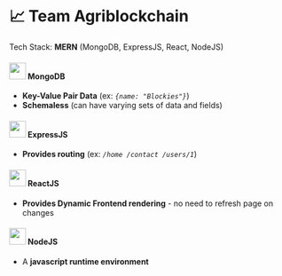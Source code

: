 # 📈 Team Agriblockchain

Tech Stack: **MERN** (MongoDB, ExpressJS, React, NodeJS)

#### <img src="https://img.icons8.com/color/452/mongodb.png" width="30"> MongoDB
* **Key-Value Pair Data** (ex: *```{name: "Blockies"}```*)
* **Schemaless** (can have varying sets of data and fields)

#### <img src="https://img2.pngio.com/express-js-png-5-png-image-expressjs-png-800_800.png" width="30"> ExpressJS
* **Provides routing** (ex: *```/home /contact /users/1```*)

#### <img src="https://cdn.worldvectorlogo.com/logos/react.svg" width="30"> ReactJS
* **Provides Dynamic Frontend rendering** - no need to refresh page on changes

#### <img src="https://cdn.freebiesupply.com/logos/thumbs/2x/nodejs-1-logo.png" width="30"> NodeJS
* A **javascript runtime environment**
